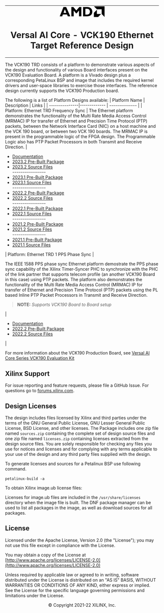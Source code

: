 <table class="sphinxhide">
 <tr>
   <td align="center"><img src="https://raw.githubusercontent.com/Xilinx/Image-Collateral/main/xilinx-logo.png" width="30%"/><h1> Versal AI Core - VCK190 Ethernet Target Reference Design </h1>
   </td>
 </tr>
</table>



The VCK190 TRD consists of a platform to demonstrate various aspects of the design and functionality of various Board interfaces present on the VCK190 Evaluation Board. A platform is a Vivado design plus a corresponding PetaLinux BSP and image that includes the required kernel drivers and user-space libraries to exercise those interfaces. The reference design currently supports the VCK190 Production board. 

The following is a list of Platform Designs available:
| Platform Name  | Description | Links |
| ---------------|------------- | -------------- |
| Platform: Ethernet TRD Frequency Sync | The Ethernet platform demonstrates the functionality of the Multi Rate Media Access Control (MRMAC) IP for transfer of Ethernet and Precision Time Protocol (PTP) packets, between the Network Interface Card (NIC) on a host machine and the VCK 190 board, or between two VCK 190 boards. The MRMAC IP is present in the programmable logic of the FPGA design. The Programmable Logic also has PTP Packet Processors in both Transmit and Receive Direction. | <ul><li><a href="https://xilinx.github.io/vck190-ethernet-trd">Documentation</a></li><li><a href="https://www.xilinx.com/member/forms/download/design-license-xef.html?filename=vck190_ethernet_trd_prebuilt_2023.2.zip">2023.2 Pre-Built Package</a></li><li><a href="https://www.xilinx.com/member/forms/download/design-license-xef.html?filename=vck190-ethernet-trd_2023.2.zip">2023.2 Source Files</a></li><div>-----------------</div><li><a href="https://www.xilinx.com/member/forms/download/design-license-xef.html?filename=vck190_ethernet_trd_prebuilt_2023.1.zip">2023.1 Pre-Built Package</a></li><li><a href="https://www.xilinx.com/member/forms/download/design-license-xef.html?filename=vck190-ethernet-trd_2023.1.zip">2023.1 Source Files</a></li><div>-----------------</div><li><a href="https://www.xilinx.com/member/forms/download/design-license-xef.html?filename=vck190_ethernet_trd_prebuilt_2022.2.zip">2022.2 Pre-Built Package</a></li><li><a href="https://www.xilinx.com/member/forms/download/design-license-xef.html?filename=vck190-ethernet-trd_2022.2.zip">2022.2 Source Files</a></li><div>-----------------</div><li><a href="https://www.xilinx.com/member/forms/download/design-license-xef.html?filename=vck190_ethernet_trd_prebuilt_2022.1.zip">2022.1 Pre-Built Package </a></li><li><a href="https://www.xilinx.com/member/forms/download/design-license-xef.html?filename=vck190_ethernet_trd_2022_1.zip">2022.1 Source Files </a></li><div>-----------------</div><li><a href="https://www.xilinx.com/member/forms/download/trd-license-versal.html?filename=vck190_ethernet_trd_prebuilt_2021.2.zip"> 2021.2 Pre-Built Package </a></li><li><a href="https://www.xilinx.com/member/forms/download/trd-license-versal.html?filename=vck190-ethernet-trd-2021.2.zip"> 2021.2 Source Files </a></li><div>-----------------</div><li><a href="https://www.xilinx.com/member/forms/download/xef.html?filename=vck190_ethernet_trd_prebuilt_2021.1.zip"> 2021.1 Pre-Built Package </a></li><li><a href="https://www.xilinx.com/member/forms/download/design-license-xef.html?filename=vck190-ethernet-trd-2021.1.zip"> 2021.1 Source Files </a></li></ul>
| Platform: Ethernet TRD 1 PPS Phase Sync | <p> The IEEE 1588 PPS phase sync Ethernet platform demostrate the PPS phase sync capability of the Xilinx Timer-Syncer PHC to synchronize with the PHC of the link partner that supports telecom profile (an another VCK190 Board in this case) using PTP packets. The platform also demonstrates the functionality of the Multi Rate Media Access Control (MRMAC) IP for transfer of Ethernet and Precision Time Protocol (PTP) packets using the PL based Inline PTP Packet Processors in Transmit and Receive Direction.</p> </n> <blockquote> <b>NOTE:</b> <em>Supports VCK190 Board to Board setup </em> </blockquote> | <ul><li><a href="https://xilinx.github.io/vck190-ethernet-trd/2022.2/build/html/docs/platform/docs/phase_sync_deployment.html">Documentation</a></li><li><a href="https://www.xilinx.com/member/forms/download/design-license-xef.html?filename=vck190-ethernet-trd_Phase_prebuilt_2022.2.zip">2022.2 Pre-Built Package </a></li><li><a href="https://www.xilinx.com/member/forms/download/design-license-xef.html?filename=vck190-ethernet-trd_Phase_2022.2.zip">2022.2 Source Files </a></li></ul> |																																																																																																																																																																																																																																																																																																								

For more information about the VCK190 Production Board, see [Versal AI Core Series VCK190 Evaluation Kit](https://www.xilinx.com/products/boards-and-kits/vck190.html)

## Xilinx Support

For issue reporting and feature requests, please file a GitHub Issue. For questions go to [forums.xilinx.com](http://forums.xilinx.com/).

## Design Licenses

The design includes files licensed by Xilinx and third parties under the terms
of the GNU General Public License, GNU Lesser General Public License,
BSD License, and other licenses. The Package includes one
zip file named ``sources.zip`` containing the complete set of design source
files and one zip file named ``licenses.zip`` containing licenses extracted from
the design source files. You are solely responsible for checking any files you
use for notices and licenses and for complying with any terms applicable to your
use of the design and any third party files supplied with the design.

To generate licenses and sources for a Petalinux BSP use following command. 

``petalinux-build -a``


To obtain  Xilinx image.ub  license files:

Licenses for image.ub files are included in the ``/usr/share/licenses`` directory when the image file is built.
The DNF package manager can be used to list all packages in the image, as well as download sources for all packages.

## License

Licensed under the Apache License, Version 2.0 (the "License"); you may not use this file except in compliance with the License.

You may obtain a copy of the License at
[http://www.apache.org/licenses/LICENSE-2.0](http://www.apache.org/licenses/LICENSE-2.0)

Unless required by applicable law or agreed to in writing, software distributed under the License is distributed on an "AS IS" BASIS, WITHOUT WARRANTIES OR CONDITIONS OF ANY KIND, either express or implied. See the License for the specific language governing permissions and limitations under the License.

<p align="center">&copy; Copyright 2021-22 XILINX, Inc.</p>
